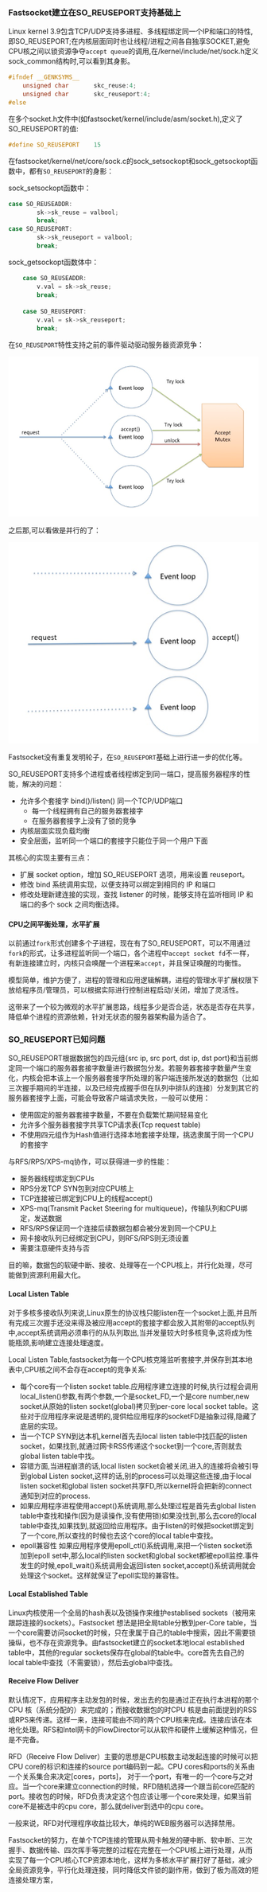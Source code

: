 ### Fastsocket建立在SO_REUSEPORT支持基础上

Linux kernel 3.9包含TCP/UDP支持多进程、多线程绑定同一个IP和端口的特性,即SO_REUSEPORT;在内核层面同时也让线程/进程之间各自独享SOCKET,避免CPU核之间以锁资源争夺`accept queue`的调用,在/kernel/include/net/sock.h定义sock_common结构时,可以看到其身影。

```c
#ifndef __GENKSYMS__
	unsigned char		skc_reuse:4;
	unsigned char		skc_reuseport:4;
#else
```

在多个socket.h文件中(如fastsocket/kernel/include/asm/socket.h),定义了SO_REUSEPORT的值:

```c
#define SO_REUSEPORT	15
```

在fastsocket/kernel/net/core/sock.c的sock_setsockopt和sock_getsockopt函数中，都有`SO_REUSEPORT`的身影：

sock_setsockopt函数中：

```c
case SO_REUSEADDR:
		sk->sk_reuse = valbool;
		break;
case SO_REUSEPORT:
		sk->sk_reuseport = valbool;
		break;
```



sock_getsockopt函数体中：

```c
	case SO_REUSEADDR:
		v.val = sk->sk_reuse;
		break;

	case SO_REUSEPORT:
		v.val = sk->sk_reuseport;
		break;
```



在`SO_REUSEPORT`特性支持之前的事件驱动驱动服务器资源竞争：



![](article/so_reuseport.png)

之后那,可以看做是并行的了：

![](article/bingxing.png)



Fastsocket没有重复发明轮子，在`SO_REUSEPORT`基础上进行进一步的优化等。



SO_REUSEPORT支持多个进程或者线程绑定到同一端口，提高服务器程序的性能，解决的问题：

- 允许多个套接字 bind()/listen() 同一个TCP/UDP端口
  - 每一个线程拥有自己的服务器套接字
  - 在服务器套接字上没有了锁的竞争
- 内核层面实现负载均衡
- 安全层面，监听同一个端口的套接字只能位于同一个用户下面

其核心的实现主要有三点：

- 扩展 socket option，增加 SO_REUSEPORT 选项，用来设置 reuseport。
- 修改 bind 系统调用实现，以便支持可以绑定到相同的 IP 和端口
- 修改处理新建连接的实现，查找 listener 的时候，能够支持在监听相同 IP 和端口的多个 sock 之间均衡选择。



#### CPU之间平衡处理，水平扩展

以前通过`fork`形式创建多个子进程，现在有了SO_REUSEPORT，可以不用通过`fork`的形式，让多进程监听同一个端口，各个进程中`accept socket fd`不一样，有新连接建立时，内核只会唤醒一个进程来`accept`，并且保证唤醒的均衡性。

模型简单，维护方便了，进程的管理和应用逻辑解耦，进程的管理水平扩展权限下放给程序员/管理员，可以根据实际进行控制进程启动/关闭，增加了灵活性。

这带来了一个较为微观的水平扩展思路，线程多少是否合适，状态是否存在共享，降低单个进程的资源依赖，针对无状态的服务器架构最为适合了。

### SO_REUSEPORT已知问题

SO_REUSEPORT根据数据包的四元组{src ip, src port, dst ip, dst port}和当前绑定同一个端口的服务器套接字数量进行数据包分发。若服务器套接字数量产生变化，内核会把本该上一个服务器套接字所处理的客户端连接所发送的数据包（比如三次握手期间的半连接，以及已经完成握手但在队列中排队的连接）分发到其它的服务器套接字上面，可能会导致客户端请求失败，一般可以使用：

- 使用固定的服务器套接字数量，不要在负载繁忙期间轻易变化
- 允许多个服务器套接字共享TCP请求表(Tcp request table)
- 不使用四元组作为Hash值进行选择本地套接字处理，挑选隶属于同一个CPU的套接字

与RFS/RPS/XPS-mq协作，可以获得进一步的性能：

- 服务器线程绑定到CPUs
- RPS分发TCP SYN包到对应CPU核上
- TCP连接被已绑定到CPU上的线程accept()
- XPS-mq(Transmit Packet Steering for multiqueue)，传输队列和CPU绑定，发送数据
- RFS/RPS保证同一个连接后续数据包都会被分发到同一个CPU上
- 网卡接收队列已经绑定到CPU，则RFS/RPS则无须设置
- 需要注意硬件支持与否

目的嘛，数据包的软硬中断、接收、处理等在一个CPU核上，并行化处理，尽可能做到资源利用最大化。







#### Local Listen Table

对于多核多接收队列来说,Linux原生的协议栈只能listen在一个socket上面,并且所有完成三次握手还没来得及被应用accept的套接字都会放入其附带的accept队列中,accept系统调用必须串行的从队列取出,当并发量较大时多核竞争,这将成为性能瓶颈,影响建立连接处理速度。



Local Listen Table,fastsocket为每一个CPU核克隆监听套接字,并保存到其本地表中,CPU核之间不会存在accept的竞争关系:

* 每个core有一个listen socket table.应用程序建立连接的时候,执行过程会调用local_listen()参数,有两个参数,一个是socket_FD,一个是core number,new socket从原始的listen socket(global)拷贝到per-core local socket table。这些对于应用程序来说是透明的,提供给应用程序的socketFD是抽象过得,隐藏了底层的实现。
* 当一个TCP SYN到达本机,kernel首先去local listen table中找匹配的listen socket，如果找到,就通过网卡RSS传递这个socket到一个core,否则就去global listen table中找。
* 容错方面,当进程崩溃的话,local listen socket会被关闭,进入的连接将会被引导到global Listen socket,这样的话,别的process可以处理这些连接,由于local listen socket和global listen socket共享FD,所以kernel将会把新的connect通知到对应的process.
* 如果应用程序进程使用accept()系统调用,那么处理过程是首先去global listen table中查找和操作(因为是读操作,没有使用锁)如果没找到,那么去core的local table中查找,如果找到,就返回给应用程序。由于listen的时候把socket绑定到了一个core,所以查找的时候也去这个core的local  table中查找。
* epoll兼容性 如果应用程序使用epoll_ctl()系统调用,来把一个listen socket添加到epoll set中,那么local的listen socket和global socket都被epoll监控.事件发生的时候,epoll_wait()系统调用会返回listen socket,accept()系统调用就会处理这个socket。这样就保证了epoll实现的兼容性。



#### Local Established Table

Linux内核使用一个全局的hash表以及锁操作来维护establised sockets（被用来跟踪连接的sockets）。Fastsocket 想法是把全局table分散到per-Core table，当一个core需要访问socket的时候，只在隶属于自己的table中搜索，因此不需要锁操纵，也不存在资源竞争。由fastsocket建立的socket本地local established table中，其他的regular sockets保存在global的table中。core首先去自己的local table中查找（不需要锁），然后去global中查找。





#### Receive Flow Deliver

默认情况下，应用程序主动发包的时候，发出去的包是通过正在执行本进程的那个CPU 核（系统分配的）来完成的；而接收数据包的时CPU 核是由前面提到的RSS或RPS来传递。这样一来，连接可能由不同的两个CPU核来完成。连接应该在本地化处理。RFS和Intel网卡的FlowDirector可以从软件和硬件上缓解这种情况，但是不完备。

RFD（Receive Flow Deliver）主要的思想是CPU核数主动发起连接的时候可以把CPU core的标识和连接的source port编码到一起。CPU cores和ports的关系由一个关系集合来决定[cores，ports]， 对于一个port，有唯一的一个core与之对应。当一个core来建立connection的时候，RFD随机选择一个跟当前core匹配的port。接收包的时候，RFD负责决定这个包应该让哪一个core来处理，如果当前core不是被选中的cpu core，那么就deliver到选中的cpu core。

一般来说，RFD对代理程序收益比较大，单纯的WEB服务器可以选择禁用。





Fastsocket的努力，在单个TCP连接的管理从网卡触发的硬中断、软中断、三次握手、数据传输、四次挥手等完整的过程在完整在一个CPU核上进行处理，从而实现了每一个CPU核心TCP资源本地化，这样为多核水平扩展打好了基础，减少全局资源竞争，平行化处理连接，同时降低文件锁的副作用，做到了极为高效的短连接处理方案，


















